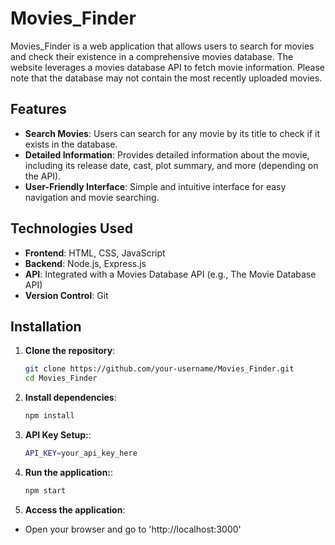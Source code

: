 # Movies_Finder

Movies_Finder is a web application that allows users to search for movies and check their existence in a comprehensive movies database. The website leverages a movies database API to fetch movie information. Please note that the database may not contain the most recently uploaded movies.

## Features

- **Search Movies**: Users can search for any movie by its title to check if it exists in the database.
- **Detailed Information**: Provides detailed information about the movie, including its release date, cast, plot summary, and more (depending on the API).
- **User-Friendly Interface**: Simple and intuitive interface for easy navigation and movie searching.

## Technologies Used

- **Frontend**: HTML, CSS, JavaScript
- **Backend**: Node.js, Express.js
- **API**: Integrated with a Movies Database API (e.g., The Movie Database API)
- **Version Control**: Git

## Installation

1. **Clone the repository**:
   ```bash
   git clone https://github.com/your-username/Movies_Finder.git
   cd Movies_Finder

2. **Install dependencies**:
   ```bash
   npm install


3. **API Key Setup:**:
   ```bash
   API_KEY=your_api_key_here


4. **Run the application:**:
   ```bash
   npm start

5. **Access the application**:
- Open your browser and go to 'http://localhost:3000'
